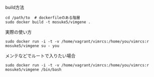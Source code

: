 build方法
```
cd /path/to  # dockerfileのある階層
sudo docker build -t mosuke5/vimgene .
```

実際の使い方
```
sudo docker run -i -t -v /home/vagrant/vimrcs:/home/you/vimrcs:r mosuke5/vimgene su - you
```

メンテなどでルートで入りたい場合
```
sudo docker run -i -t -v /home/vagrant/vimrcs:/home/you/vimrcs:r mosuke5/vimgene /bin/bash
```
